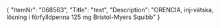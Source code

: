 {
  "ItemNr": "068563",
  "Title": "test",
  "Description": "ORENCIA, inj-vätska, lösning i förfylldpenna 125 mg Bristol-Myers Squibb"
}